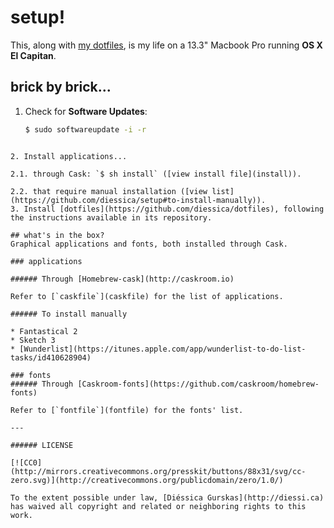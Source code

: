 # setup!
This, along with [my dotfiles](https://github.com/diessica/dotfiles), is my life on a 13.3" Macbook Pro running **OS X El Capitan**. 


## brick by brick...
1. Check for **Software Updates**: <br>
   ```bash
   $ sudo softwareupdate -i -r
  ```

2. Install applications...

  2.1. through Cask: `$ sh install` ([view install file](install)).
  
  2.2. that require manual installation ([view list](https://github.com/diessica/setup#to-install-manually)).
3. Install [dotfiles](https://github.com/diessica/dotfiles), following the instructions available in its repository.

## what's in the box?
Graphical applications and fonts, both installed through Cask. 

### applications

###### Through [Homebrew-cask](http://caskroom.io)

Refer to [`caskfile`](caskfile) for the list of applications.

###### To install manually

* Fantastical 2
* Sketch 3
* [Wunderlist](https://itunes.apple.com/app/wunderlist-to-do-list-tasks/id410628904)

### fonts
###### Through [Caskroom-fonts](https://github.com/caskroom/homebrew-fonts)

Refer to [`fontfile`](fontfile) for the fonts' list.

---

###### LICENSE

[![CC0](http://mirrors.creativecommons.org/presskit/buttons/88x31/svg/cc-zero.svg)](http://creativecommons.org/publicdomain/zero/1.0/)

To the extent possible under law, [Diéssica Gurskas](http://diessi.ca) has waived all copyright and related or neighboring rights to this work.
